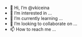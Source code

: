 - 👋 Hi, I’m @vkiceina
- 👀 I’m interested in ...
- 🌱 I’m currently learning ...
- 💞️ I’m looking to collaborate on ...
- 📫 How to reach me ...

<!---
vkiceina/vkiceina is a ✨ special ✨ repository because its `README.md` (this file) appears on your GitHub profile.
You can click the Preview link to take a look at your changes.
--->
